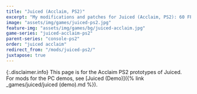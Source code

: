 ```yaml
---
title: "Juiced (Acclaim, PS2)"
excerpt: "My modifications and patches for Juiced (Acclaim, PS2): 60 FPS, Progressive Scan, DNAS Bypass and more."
image: "assets/img/games/juiced-ps2.jpg"
feature-img: "assets/img/games/bg/juiced-acclaim.jpg"
game-series: "juiced-acclaim-ps2"
parent-series: "console-ps2"
order: "juiced acclaim"
redirect_from: "/mods/juiced-ps2/"
juxtapose: true
---
```


{:.disclaimer.info}
This page is for the Acclaim PS2 prototypes of Juiced. For mods for the PC demos, see [Juiced (Demo)]({% link _games/juiced/juiced (demo).md %}).

